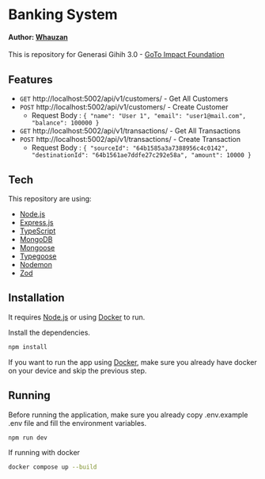 
# Banking System
#### Author: [Whauzan](https://www.showwcase.com/whauzan)

This is repository for Generasi Gihih 3.0 - [GoTo Impact Foundation]([goto-impact.org](https://www.goto-impact.org/))

## Features

- `GET` http://localhost:5002/api/v1/customers/ - Get All Customers
- `POST` http://localhost:5002/api/v1/customers/ -  Create Customer
	- Request Body :
	`{ "name": "User 1", "email": "user1@mail.com", "balance": 100000 }`
- `GET` http://localhost:5002/api/v1/transactions/ - Get All Transactions
- `POST` http://localhost:5002/api/v1/transactions/ - Create Transaction
	- Request Body : 
	`{ "sourceId": "64b1585a3a7388956c4c0142", "destinationId": "64b1561ae7ddfe27c292e58a", "amount": 10000 }`

## Tech

This repository are using:

- [Node.js](https://nodejs.org/en)
- [Express.js](https://expressjs.com/)
- [TypeScript](https://www.typescriptlang.org/)
- [MongoDB](https://www.mongodb.com/)
- [Mongoose](https://mongoosejs.com/)
- [Typegoose](https://typegoose.github.io/typegoose/)
- [Nodemon](https://nodemon.io/)
- [Zod](https://zod.dev/)

## Installation

It requires [Node.js](https://nodejs.org/en) or using [Docker](https://www.docker.com/) to run.

Install the dependencies.

```sh
npm install
```

If you want to run the app using [Docker](https://www.docker.com/), make sure you already have docker on your device and skip the previous step.

## Running
Before running the application, make sure you already copy .env.example .env file and fill the environment variables.
```sh
npm run dev
```

If running with docker

```sh
docker compose up --build
```